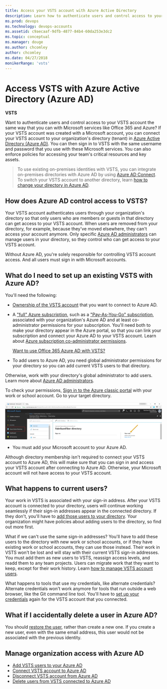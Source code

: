 ```yaml
---
title: Access your VSTS account with Azure Active Directory
description: Learn how to authenticate users and control access to your VSTS account the same way you can with Microsoft services like Office 365 and Azure AD
ms.prod: devops
ms.technology: devops-accounts
ms.assetid: c9aecaaf-9dfb-4877-84b4-60da253e3dc2
ms.topic: conceptual
ms.manager: douge
ms.author: chcomley
author: chcomley
ms.date: 04/27/2018
monikerRange: 'vsts'
---
```


# Access VSTS with Azure Active Directory (Azure AD)

**VSTS**

Want to authenticate users and control access to
your VSTS account the same way that you
can with Microsoft services like Office 365 and Azure?
If your VSTS account was created with a Microsoft account,
you can connect your VSTS account to your
organization's directory (tenant) in
[Azure Active Directory (Azure AD)](https://azure.microsoft.com/en-us/documentation/articles/active-directory-whatis/).
You can then sign in to VSTS with the same username
and password that you use with these Microsoft services.
You can also enforce policies for accessing
your team's critical resources and key assets.

> To use existing on-premises identities with VSTS,
> you can integrate on-premises directories with Azure AD by using
> [Azure AD Connect](https://azure.microsoft.com/en-us/documentation/articles/active-directory-aadconnect/).
> To switch your VSTS account to another directory,
> learn [how to change your directory in Azure AD](change-azure-active-directory-vsts-account.md).

## How does Azure AD control access to VSTS?

Your VSTS account authenticates users
through your organization's directory so that
only users who are members or guests in that directory can
get access to your VSTS account.
When users are removed from your directory,
for example, because they've moved elsewhere,
they can't access your account anymore.
Only specific [Azure AD administrators](https://azure.microsoft.com/en-us/documentation/articles/active-directory-assign-admin-roles/)
can manage users in your directory,
so they control who can get access to your VSTS account.

Without Azure AD, you're solely responsible for
controlling VSTS account access.
And all users must sign in with Microsoft accounts.

<a name="permissions"></a>

## What do I need to set up an existing VSTS with Azure AD?

You'll need the following:

* [Ownership of the VSTS account](faq-add-delete-users.md#find-owner) that you want to connect to Azure AD.

* A ["full" Azure subscription](https://azure.microsoft.com/en-us/pricing/purchase-options/),
such as a ["Pay-As-You-Go" subscription](https://azure.microsoft.com/en-us/offers/ms-azr-0003p/),
associated with your organization's Azure AD and at
least co-administrator permissions for your subscription.
You'll need both to make your directory appear in the Azure portal,
so that you can link your subscription and connect your
Azure AD to your VSTS account. Learn about
[Azure subscription co-administrator permissions](../billing/add-backup-billing-managers.md).

  [Want to use Office 365 Azure AD with VSTS?](faq-azure-access.md#o365aad)

* To add users to Azure AD, you need global administrator permissions for your directory so you can add current VSTS users to that directory.

Otherwise, work with your directory's global administrator to add users.
Learn more about [Azure AD administrators](https://azure.microsoft.com/en-us/documentation/articles/active-directory-assign-admin-roles/).

  To check your permissions, [Sign in to the Azure classic portal](https://manage.windowsazure.com/) with your
  work or school account. Go to your target directory.

  ![Check that you're a global administrator](_img/access-with-azure-ad/check-your-role-azure-active-directory.png)

* You must add your Microsoft account to your Azure AD.

Although directory membership isn't required to
connect your VSTS account to Azure AD, this will make sure that you can sign in and
access your VSTS account after connecting to Azure AD. Otherwise, your Microsoft account will not have access to
your VSTS account.

## What happens to current users?

Your work in VSTS is associated with your sign-in address.
After your VSTS account is connected to your directory,
users will continue working seamlessly if their
sign-in addresses appear in the connected directory.
If they don't, you'll have to [add those users to your directory](add-users-to-aad.md#SetUpCurrentUsers).
Your organization might have policies about adding users to the directory,
so find out more first.

What if we can't use the same sign-in addresses?  You'll have to add these users to the directory with new work or school accounts,
or if they have existing work or school accounts, they can use those instead. Their work in VSTS
won't be lost and will stay with their current VSTS sign-in addresses.  You must add them as new
users to VSTS, reassign access levels, and readd them to any team projects. Users can migrate work that they want to keep,
except for their work history. Learn [how to manage VSTS account users](add-account-users-assign-access-levels.md).

What happens to tools that use my credentials, like alternate credentials?  Alternate credentials won't work anymore for
tools that run outside a web browser, like the Git command line tool.  You'll have
to [set up your credentials](http://support.microsoft.com/kb/2991274/en-us) again for the VSTS account that you connected.

## What if I accidentally delete a user in Azure AD?

You should [restore the user](https://docs.microsoft.com/en-us/azure/active-directory/active-directory-users-restore), rather than create a new one. If you create a new user, even with the same email address, this user would not be associated with the previous identity.

## Manage organization access with Azure AD

* [Add VSTS users to your Azure AD](add-users-to-aad.md)
* [Connect VSTS account to Azure AD](connect-account-to-aad.md)
* [Disconnect VSTS account from Azure AD](disconnect-account-from-aad.md)
* [Delete users from VSTS connected to Azure AD](delete-users-from-services-aad.md)
